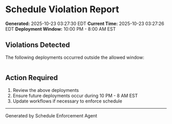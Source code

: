 # Schedule Violation Report

**Generated:** 2025-10-23 03:27:30 EDT
**Current Time:** 2025-10-23 03:27:26 EDT
**Deployment Window:** 10:00 PM - 8:00 AM EST

## Violations Detected

The following deployments occurred outside the allowed window:

```

```

## Action Required

1. Review the above deployments
2. Ensure future deployments occur during 10 PM - 8 AM EST
3. Update workflows if necessary to enforce schedule

---

Generated by Schedule Enforcement Agent
